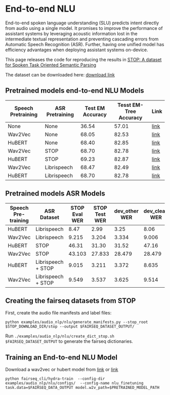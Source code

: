 # End-to-end NLU

End-to-end spoken language understanding (SLU) predicts intent directly from audio using a single model. It promises to improve the performance of assistant systems by leveraging acoustic information lost in the intermediate textual representation and preventing cascading errors from Automatic Speech Recognition (ASR). Further, having one unified model has efficiency advantages when deploying assistant systems on-device.

This page releases the code for reproducing the results in [STOP: A dataset for Spoken Task Oriented Semantic Parsing](TODO)

The dataset can be downloaded here: [download link](https://dl.fbaipublicfiles.com/stop/stop.tar.gz)

## Pretrained models end-to-end NLU Models

| Speech Pretraining | ASR Pretraining | Test EM Accuracy | Tesst EM-Tree Accuracy | Link |
| ----------- | ----------- |----------|----------|----------|
| None   | None | 36.54 | 57.01 | [link](https://dl.fbaipublicfiles.com/stop/end-to-end-nlu-none-none.pt) |
| Wav2Vec   | None | 68.05 | 82.53 | [link](https://dl.fbaipublicfiles.com/stop/end-to-end-nlu-wav2vec-none.pt) |
| HuBERT   | None | 68.40 | 82.85 | [link](https://dl.fbaipublicfiles.com/stop/end-to-end-nlu-hubert-none.pt) |
| Wav2Vec   | STOP | 68.70 | 82.78 | [link](https://dl.fbaipublicfiles.com/stop/end-to-end-nlu-wav2vec-stop.pt) |
| HuBERT   | STOP | 69.23 | 82.87 | [link](https://dl.fbaipublicfiles.com/stop/end-to-end-nlu-hubert-stop.pt) |
| Wav2Vec   | Librispeech | 68.47 | 82.49 | [link](https://dl.fbaipublicfiles.com/stop/end-to-end-nlu-wav2vec-ls.pt) |
| HuBERT   | Librispeech | 68.70 | 82.78 | [link](https://dl.fbaipublicfiles.com/stop/end-to-end-nlu-hubert-ls.pt) |

## Pretrained models ASR Models
| Speech Pre-training  | ASR Dataset | STOP Eval WER | STOP Test WER | dev\_other WER | dev\_clean WER | test\_clean WER | test\_other WER | Link |
| ----------- |  ----------- |  ----------- |  ----------- |  ----------- |  ----------- |  ----------- |  ----------- |  ----------- |
| HuBERT  | Librispeech | 8.47 | 2.99 | 3.25 | 8.06 | 25.68 | 26.19 | [link](https://dl.fbaipublicfiles.com/stop/ctc-asr-hubert-ls.pt) |
| Wav2Vec  | Librispeech | 9.215 | 3.204 | 3.334 | 9.006 | 27.257 | 27.588 | [link](https://dl.fbaipublicfiles.com/stop/ctc-asr-wav2vec-ls.pt) |
| HuBERT  | STOP | 46.31 | 31.30 | 31.52 | 47.16 | 4.29 | 4.26 | [link](https://dl.fbaipublicfiles.com/stop/ctc-asr-hubert-stop.pt) |
| Wav2Vec  | STOP | 43.103 | 27.833 | 28.479 | 28.479 | 4.679 | 4.667 | [link](https://dl.fbaipublicfiles.com/stop/ctc-asr-wav2vec-stop.pt) |
| HuBERT  | Librispeech + STOP | 9.015 | 3.211 | 3.372 | 8.635 | 5.133 | 5.056 | [link](https://dl.fbaipublicfiles.com/stop/ctc-asr-hubert-ls-stop.pt) |
| Wav2Vec  | Librispeech + STOP | 9.549 | 3.537 | 3.625 | 9.514 | 5.59 | 5.562 | [link](https://dl.fbaipublicfiles.com/stop/ctc-asr-wav2vec-ls-stop.pt) |

## Creating the fairseq datasets from STOP

First, create the audio file manifests and label files:

```
python examples/audio_nlp/nlu/generate_manifests.py --stop_root $STOP_DOWNLOAD_DIR/stop --output $FAIRSEQ_DATASET_OUTPUT/
```


Run `./examples/audio_nlp/nlu/create_dict_stop.sh $FAIRSEQ_DATASET_OUTPUT` to generate the fairseq dictionaries.


## Training an End-to-end NLU Model


Download a wav2vec or hubert model from [link](https://github.com/facebookresearch/fairseq/tree/main/examples/hubert) or [link](https://github.com/facebookresearch/fairseq/tree/main/examples/wav2vec)


```
python fairseq_cli/hydra-train  --config-dir examples/audio_nlp/nlu/configs/  --config-name nlu_finetuning task.data=$FAIRSEQ_DATA_OUTPUT model.w2v_path=$PRETRAINED_MODEL_PATH
```
